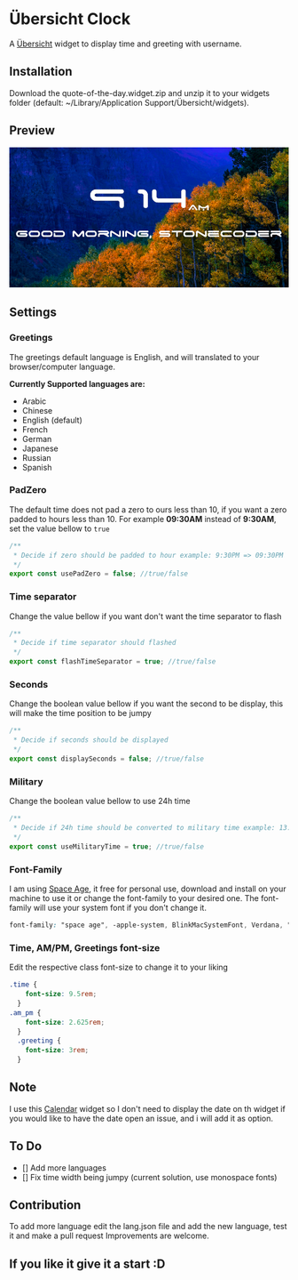 # Übersicht Clock

A [Übersicht](http://tracesof.net/uebersicht/) widget to display time and greeting with username.

## Installation

Download the quote-of-the-day.widget.zip and unzip it to your widgets folder (default: ~/Library/Application Support/Übersicht/widgets).

## Preview

![Preview](https://raw.githubusercontent.com/stoneC0der/ubersicht-clock/master/screenshot.png)

## Settings

### Greetings

The greetings default language is English, and will translated to your browser/computer language.

**Currently Supported languages are:**

- Arabic
- Chinese
- English (default)
- French
- German
- Japanese
- Russian
- Spanish

### PadZero

The default time does not pad a zero to ours less than 10, if you want a zero padded to hours less than 10.
For example **09:30AM** instead of **9:30AM**, set the value bellow to ```true```

```jsx
/**
 * Decide if zero should be padded to hour example: 9:30PM => 09:30PM
 */
export const usePadZero = false; //true/false
```

### Time separator

Change the value bellow if you want don't want the time separator to flash

```jsx
/**
 * Decide if time separator should flashed
 */
export const flashTimeSeparator = true; //true/false
```

### Seconds

Change the boolean value bellow if you want the second to be display, this will make the time position to be jumpy

```jsx
/**
 * Decide if seconds should be displayed
 */
export const displaySeconds = false; //true/false
```

### Military

Change the boolean value bellow to use 24h time

```jsx
/**
 * Decide if 24h time should be converted to military time example: 13:30 => 1:30PM
 */
export const useMilitaryTime = true; //true/false
```

### Font-Family

I am using [Space Age](https://www.1001fonts.com/space-age-font.html), it free for personal use, download and install on your machine to use it or change the font-family to your desired one.
The font-family will use your system font if you don't change it.

```css
font-family: "space age", -apple-system, BlinkMacSystemFont, Verdana, "Helvetica Neue", Helvetica, sans-serif;
```

### Time, AM/PM, Greetings font-size

Edit the respective class font-size to change it to your liking

```css
.time {
    font-size: 9.5rem;
  }
.am_pm {
    font-size: 2.625rem;
  }
  .greeting {
    font-size: 3rem;
  }
```
## Note

I use this [Calendar](http://tracesof.net/uebersicht-widgets/#calendar) widget so I don't need to display the date on th widget if you would like to have the date open an issue, and i will add it as option.

## To Do

- [] Add more languages
- [] Fix time width being jumpy (current solution, use monospace fonts)

## Contribution

To add more language edit the lang.json file and add the new language, test it and make a pull request
Improvements are welcome.

## If you like it give it a start :D